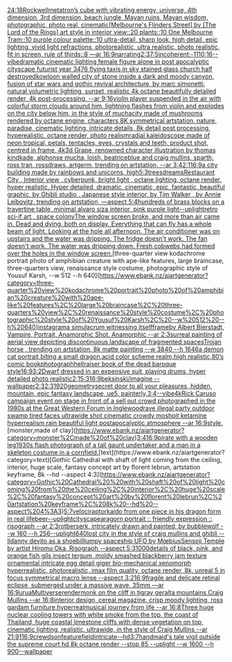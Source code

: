 [24:18](https://www.ebank.nz/aiartgenerator?category=24%3A18)[Rockwell](https://www.ebank.nz/aiartgenerator?category=Rockwell)[metatron’s cube with vibrating energy, universe, 4th dimension, 3rd dimension, beach jungle, Mayan ruins, Mayan wisdom, photographic, photo real, cinematic](https://www.ebank.nz/aiartgenerator?category=metatron%E2%80%99s%20cube%20with%20vibrating%20energy%2C%20universe%2C%204th%20dimension%2C%203rd%20dimension%2C%20beach%20jungle%2C%20Mayan%20ruins%2C%20Mayan%20wisdom%2C%20photographic%2C%20photo%20real%2C%20cinematic)[[Melbourne's Flinders Street] by [The Lord of the Rings] art style in interior view::20 plants::10 One Melbourne Tram::10 purple colour palette::10 ultra-detail, sharp look, high detail, epic lighting, vivid light refractions, photorealistic, ultra realistic, photo realistic, fit in screen, rule of thirds::8 —ar 16:9](https://www.ebank.nz/aiartgenerator?category=%5BMelbourne%27s%20Flinders%20Street%5D%20by%20%5BThe%20Lord%20of%20the%20Rings%5D%20art%20style%20in%20interior%20view%3A%3A20%20plants%3A%3A10%20One%20Melbourne%20Tram%3A%3A10%20purple%20colour%20palette%3A%3A10%20ultra-detail%2C%20sharp%20look%2C%20high%20detail%2C%20epic%20lighting%2C%20vivid%20light%20refractions%2C%20photorealistic%2C%20ultra%20realistic%2C%20photo%20realistic%2C%20fit%20in%20screen%2C%20rule%20of%20thirds%3A%3A8%20%E2%80%94ar%2016%3A9)[narrating](https://www.ebank.nz/aiartgenerator?category=narrating)[2:3](https://www.ebank.nz/aiartgenerator?category=2%3A3)[7:5](https://www.ebank.nz/aiartgenerator?category=7%3A5)[incoherent:-1](https://www.ebank.nz/aiartgenerator?category=incoherent%3A-1)[1](https://www.ebank.nz/aiartgenerator?category=1)[10:16](https://www.ebank.nz/aiartgenerator?category=10%3A16)[--vibe](https://www.ebank.nz/aiartgenerator?category=--vibe)[dramatic cinematic lighting female figure alone in post apocalyptic cityscape futurist year 3476 flying taxis in sky stained glass church half destroyed](https://www.ebank.nz/aiartgenerator?category=dramatic%20cinematic%20lighting%20female%20figure%20alone%20in%20post%20apocalyptic%20cityscape%20futurist%20year%203476%20flying%20taxis%20in%20sky%20stained%20glass%20church%20half%20destroyed)[kowloon walled city of stone inside a dark and moody canyon, fusion of star wars and gothic revival architecture, by marc simonetti, natural volumetric lighting, sunset, realistic 4k octane beautifully detailed render, 4k post-processing, --ar 9:16](https://www.ebank.nz/aiartgenerator?category=kowloon%20walled%20city%20of%20stone%20inside%20a%20dark%20and%20moody%20canyon%2C%20fusion%20of%20star%20wars%20and%20gothic%20revival%20architecture%2C%20by%20marc%20simonetti%2C%20natural%20volumetric%20lighting%2C%20sunset%2C%20realistic%204k%20octane%20beautifully%20detailed%20render%2C%204k%20post-processing%2C%20--ar%209%3A16)[violin player suspended in the air with colorful storm clouds around him, lightning flashes from violin and explodes on the city below him, in the style of mucha](https://www.ebank.nz/aiartgenerator?category=violin%20player%20suspended%20in%20the%20air%20with%20colorful%20storm%20clouds%20around%20him%2C%20lightning%20flashes%20from%20violin%20and%20explodes%20on%20the%20city%20below%20him%2C%20in%20the%20style%20of%20mucha)[city made of mushrooms rendered by octane engine, characters 8K symmetrical artstation, nature, paradise, cinematic lighting, intricate details, 8k detail post processing, hyperealistic, octane render, photo realism](https://www.ebank.nz/aiartgenerator?category=city%20made%20of%20mushrooms%20rendered%20by%20octane%20engine%2C%20characters%208K%20symmetrical%20artstation%2C%20nature%2C%20paradise%2C%20cinematic%20lighting%2C%20intricate%20details%2C%208k%20detail%20post%20processing%2C%20hyperealistic%2C%20octane%20render%2C%20photo%20realism)[radial kaleidoscope made of neon tropical, petals, tentacles, eyes, crystals and teeth, product shot, centred in frame, 4k](https://www.ebank.nz/aiartgenerator?category=radial%20kaleidoscope%20made%20of%20neon%20tropical%2C%20petals%2C%20tentacles%2C%20eyes%2C%20crystals%20and%20teeth%2C%20product%20shot%2C%20centred%20in%20frame%2C%204k)[3d Grape, renowned character illustration by thomas kindkade, alphonse mucha, loish, beatriceblue and craig mullins, sparth, ross tran, rossdraws, artgerm, trending on artstation, --ar 3:4](https://www.ebank.nz/aiartgenerator?category=3d%20Grape%2C%20renowned%20character%20illustration%20by%20thomas%20kindkade%2C%20alphonse%20mucha%2C%20loish%2C%20beatriceblue%20and%20craig%20mullins%2C%20sparth%2C%20ross%20tran%2C%20rossdraws%2C%20artgerm%2C%20trending%20on%20artstation%2C%20--ar%203%3A4)[2:1](https://www.ebank.nz/aiartgenerator?category=2%3A1)[16:9](https://www.ebank.nz/aiartgenerator?category=16%3A9)[a city building made by rainbows and unicorns, high](https://www.ebank.nz/aiartgenerator?category=a%20city%20building%20made%20by%20rainbows%20and%20unicorns%2C%20high)[5:3](https://www.ebank.nz/aiartgenerator?category=5%3A3)[trees](https://www.ebank.nz/aiartgenerator?category=trees)[dreams](https://www.ebank.nz/aiartgenerator?category=dreams)[Restaurant City , Interior view , cyberpunk, bright light , octane lighting, octane render, hyper realistic. Hyper detailed, dramatic, cinematic, epic, fantastic, beautiful graphic, by Ghibli studio , Japanese style interior, by Tim Walker , by Annie Leibovitz, trending on artstation, —aspect 5:4](https://www.ebank.nz/aiartgenerator?category=Restaurant%20City%20%2C%20Interior%20view%20%2C%20cyberpunk%2C%20bright%20light%20%2C%20octane%20lighting%2C%20octane%20render%2C%20hyper%20realistic.%20Hyper%20detailed%2C%20dramatic%2C%20cinematic%2C%20epic%2C%20fantastic%2C%20beautiful%20graphic%2C%20by%20Ghibli%20studio%20%2C%20Japanese%20style%20interior%2C%20by%20Tim%20Walker%20%2C%20by%20Annie%20Leibovitz%2C%20trending%20on%20artstation%2C%20%E2%80%94aspect%205%3A4)[hundreds of brass blocks on a travertine table, minimal alvaro siza interior, pink purple light](https://www.ebank.nz/aiartgenerator?category=hundreds%20of%20brass%20blocks%20on%20a%20travertine%20table%2C%20minimal%20alvaro%20siza%20interior%2C%20pink%20purple%20light)[--uplight](https://www.ebank.nz/aiartgenerator?category=--uplight)[retro sci-if art , space colony](https://www.ebank.nz/aiartgenerator?category=retro%20sci-if%20art%20%2C%20space%20colony)[The window screen broke, and more than air came in.  Dead and dying, both on display. Everything that can fly has a whole beam of light.  Looking at the hole all afternoon.  The air conditioner was on upstairs and the water was dripping.  The fridge doesn't work. The fan doesn't work.  The water was dripping down.  Fresh cobwebs had formed over the holes in the window screen.](https://www.ebank.nz/aiartgenerator?category=The%20window%20screen%20broke%2C%20and%20more%20than%20air%20came%20in.%20%20Dead%20and%20dying%2C%20both%20on%20display.%20Everything%20that%20can%20fly%20has%20a%20whole%20beam%20of%20light.%20%20Looking%20at%20the%20hole%20all%20afternoon.%20%20The%20air%20conditioner%20was%20on%20upstairs%20and%20the%20water%20was%20dripping.%20%20The%20fridge%20doesn%27t%20work.%20The%20fan%20doesn%27t%20work.%20%20The%20water%20was%20dripping%20down.%20%20Fresh%20cobwebs%20had%20formed%20over%20the%20holes%20in%20the%20window%20screen.)[three-quarter view kodachrome portrait photo of amphibian creature with ape-like features, large braincase, three-quarters view, renaissance style costume, photographic style of Yousuf Karsh, --w 512 --h 640](https://www.ebank.nz/aiartgenerator?category=three-quarter%20view%20kodachrome%20portrait%20photo%20of%20amphibian%20creature%20with%20ape-like%20features%2C%20large%20braincase%2C%20three-quarters%20view%2C%20renaissance%20style%20costume%2C%20photographic%20style%20of%20Yousuf%20Karsh%2C%20--w%20512%20--h%20640)[instagram](https://www.ebank.nz/aiartgenerator?category=instagram)[a simulacrum witnessing itself](https://www.ebank.nz/aiartgenerator?category=a%20simulacrum%20witnessing%20itself)[frame](https://www.ebank.nz/aiartgenerator?category=frame)[by Albert Bierstadt, Vampire, Portrait, Anamorphic Shot, Anamorphic --ar 2:3](https://www.ebank.nz/aiartgenerator?category=by%20Albert%20Bierstadt%2C%20Vampire%2C%20Portrait%2C%20Anamorphic%20Shot%2C%20Anamorphic%20--ar%202%3A3)[surreal painting of aerial view depicting discontinuous landscape of fragmented spaces](https://www.ebank.nz/aiartgenerator?category=surreal%20painting%20of%20aerial%20view%20depicting%20discontinuous%20landscape%20of%20fragmented%20spaces)[Trojan horse , trending on artstation, 8k matte painting --w 3840 --h 1646](https://www.ebank.nz/aiartgenerator?category=Trojan%20horse%20%2C%20trending%20on%20artstation%2C%208k%20matte%20painting%20--w%203840%20--h%201646)[a demon cat portrait,biting a small dragon,acid color scheme realm,high realistic,80’s comic book](https://www.ebank.nz/aiartgenerator?category=a%20demon%20cat%20portrait%2Cbiting%20a%20small%20dragon%2Cacid%20color%20scheme%20realm%2Chigh%20realistic%2C80%E2%80%99s%20comic%20book)[photograph](https://www.ebank.nz/aiartgenerator?category=photograph)[hellraiser book of the dead baroque style](https://www.ebank.nz/aiartgenerator?category=hellraiser%20book%20of%20the%20dead%20baroque%20style)[16:9](https://www.ebank.nz/aiartgenerator?category=16%3A9)[3:2](https://www.ebank.nz/aiartgenerator?category=3%3A2)[Dwarf dressed in an expensive suit, playing drums, hyper detailed photo realistic](https://www.ebank.nz/aiartgenerator?category=Dwarf%20dressed%20in%20an%20expensive%20suit%2C%20playing%20drums%2C%20hyper%20detailed%20photo%20realistic)[2:1](https://www.ebank.nz/aiartgenerator?category=2%3A1)[5:3](https://www.ebank.nz/aiartgenerator?category=5%3A3)[16:9](https://www.ebank.nz/aiartgenerator?category=16%3A9)[beksinski](https://www.ebank.nz/aiartgenerator?category=beksinski)[/imagine --wallpaper](https://www.ebank.nz/aiartgenerator?category=/imagine%20--wallpaper)[2:3](https://www.ebank.nz/aiartgenerator?category=2%3A3)[2:3](https://www.ebank.nz/aiartgenerator?category=2%3A3)[1920](https://www.ebank.nz/aiartgenerator?category=1920)[geometry](https://www.ebank.nz/aiartgenerator?category=geometry)[secret door to all your pleasures, hidden, mountain, epic fantasy landscape, ue5, painterly,](https://www.ebank.nz/aiartgenerator?category=secret%20door%20to%20all%20your%20pleasures%2C%20hidden%2C%20mountain%2C%20epic%20fantasy%20landscape%2C%20ue5%2C%20painterly%2C)[3:4](https://www.ebank.nz/aiartgenerator?category=3%3A4)[--vibe](https://www.ebank.nz/aiartgenerator?category=--vibe)[4k](https://www.ebank.nz/aiartgenerator?category=4k)[Rick Caruso campaign event on stage in front of a sell out crowd photographed in the 1980s at the Great Western Forum in Inglewood](https://www.ebank.nz/aiartgenerator?category=Rick%20Caruso%20campaign%20event%20on%20stage%20in%20front%20of%20a%20sell%20out%20crowd%20photographed%20in%20the%201980s%20at%20the%20Great%20Western%20Forum%20in%20Inglewood)[rave illegal party outdoor swamp tired faces ultrawide shot cinematic crowdy moshpit ketamine hyperrealism rain beautiful light postapocalyptic atmosphere  --ar 16:9](https://www.ebank.nz/aiartgenerator?category=rave%20illegal%20party%20outdoor%20swamp%20tired%20faces%20ultrawide%20shot%20cinematic%20crowdy%20moshpit%20ketamine%20hyperrealism%20rain%20beautiful%20light%20postapocalyptic%20atmosphere%20%20--ar%2016%3A9)[style.](https://www.ebank.nz/aiartgenerator?category=style.)[monster,made of clay](https://www.ebank.nz/aiartgenerator?category=monster%2Cmade%20of%20clay)[3:4](https://www.ebank.nz/aiartgenerator?category=3%3A4)[16:9](https://www.ebank.nz/aiartgenerator?category=16%3A9)[pirate with a wooden leg](https://www.ebank.nz/aiartgenerator?category=pirate%20with%20a%20wooden%20leg)[1930s flash photograph of a tall gaunt undertaker and a man in a skeleton costume in a cornfield.](https://www.ebank.nz/aiartgenerator?category=1930s%20flash%20photograph%20of%20a%20tall%20gaunt%20undertaker%20and%20a%20man%20in%20a%20skeleton%20costume%20in%20a%20cornfield.)[text](https://www.ebank.nz/aiartgenerator?category=text)[Gothic Cathedral  with shaft of light coming from the ceiling, interior, huge scale, fantasy concept art by florent lebrun, artstation keyframe, 8k --hd --aspect 4:3](https://www.ebank.nz/aiartgenerator?category=Gothic%20Cathedral%20%20with%20shaft%20of%20light%20coming%20from%20the%20ceiling%2C%20interior%2C%20huge%20scale%2C%20fantasy%20concept%20art%20by%20florent%20lebrun%2C%20artstation%20keyframe%2C%208k%20--hd%20--aspect%204%3A3)[5:7](https://www.ebank.nz/aiartgenerator?category=5%3A7)[velociraptor](https://www.ebank.nz/aiartgenerator?category=velociraptor)[kaido from one piece in his dragon form in real life](https://www.ebank.nz/aiartgenerator?category=kaido%20from%20one%20piece%20in%20his%20dragon%20form%20in%20real%20life)[beer](https://www.ebank.nz/aiartgenerator?category=beer)[--uplight](https://www.ebank.nz/aiartgenerator?category=--uplight)[cityscape](https://www.ebank.nz/aiartgenerator?category=cityscape)[aragorn portrait :: friendly expression :: risograph --ar 2:3](https://www.ebank.nz/aiartgenerator?category=aragorn%20portrait%20%3A%3A%20friendly%20expression%20%3A%3A%20risograph%20--ar%202%3A3)[rot](https://www.ebank.nz/aiartgenerator?category=rot)[berserk, intricately drawn and painted, by bubblewolf --w 160 --h 256](https://www.ebank.nz/aiartgenerator?category=berserk%2C%20intricately%20drawn%20and%20painted%2C%20by%20bubblewolf%20--w%20160%20--h%20256)[--uplight](https://www.ebank.nz/aiartgenerator?category=--uplight)[640](https://www.ebank.nz/aiartgenerator?category=640)[lost city in the style of craig mullins and ghibli --ll](https://www.ebank.nz/aiartgenerator?category=lost%20city%20in%20the%20style%20of%20craig%20mullins%20and%20ghibli%20--ll)[danny devito as a shoebill](https://www.ebank.nz/aiartgenerator?category=danny%20devito%20as%20a%20shoebill)[lumpy spaceship UFO by Mœbius](https://www.ebank.nz/aiartgenerator?category=lumpy%20spaceship%20UFO%20by%20M%C5%93bius)[Sensoji Temple by artist Hiromu Oka, Risograph --aspect 5:3](https://www.ebank.nz/aiartgenerator?category=Sensoji%20Temple%20by%20artist%20Hiromu%20Oka%2C%20Risograph%20--aspect%205%3A3)[1000](https://www.ebank.nz/aiartgenerator?category=1000)[details of black, pink, and orange fish gils insect tergum, moldy smashed blackberry jam texture ornamental intricate egg detail giger bio-mechanical xenomorph hyperrealistic, photorealistic, imax film quality, octane render, 8k, unreal 5 in focus symmetrical macro lense --aspect 3:2](https://www.ebank.nz/aiartgenerator?category=details%20of%20black%2C%20pink%2C%20and%20orange%20fish%20gils%20insect%20tergum%2C%20moldy%20smashed%20blackberry%20jam%20texture%20ornamental%20intricate%20egg%20detail%20giger%20bio-mechanical%20xenomorph%20hyperrealistic%2C%20photorealistic%2C%20imax%20film%20quality%2C%20octane%20render%2C%208k%2C%20unreal%205%20in%20focus%20symmetrical%20macro%20lense%20--aspect%203%3A2)[16:9](https://www.ebank.nz/aiartgenerator?category=16%3A9)[fragile and delicate retinal eclipse, submerged under a massive wave, 35mm —ar 16:9](https://www.ebank.nz/aiartgenerator?category=fragile%20and%20delicate%20retinal%20eclipse%2C%20submerged%20under%20a%20massive%20wave%2C%2035mm%20%E2%80%94ar%2016%3A9)[urua](https://www.ebank.nz/aiartgenerator?category=urua)[Multiverse](https://www.ebank.nz/aiartgenerator?category=Multiverse)[render](https://www.ebank.nz/aiartgenerator?category=render)[monk on the cliff in tigray geralta mountains Craig Mullins --ar 16:8](https://www.ebank.nz/aiartgenerator?category=monk%20on%20the%20cliff%20in%20tigray%20geralta%20mountains%20Craig%20Mullins%20--ar%2016%3A8)[interior design, cereal magazine, crisp moody lighting, ross gardam furniture,hyperreal](https://www.ebank.nz/aiartgenerator?category=interior%20design%2C%20cereal%20magazine%2C%20crisp%20moody%20lighting%2C%20ross%20gardam%20furniture%2Chyperreal)[musical journey from life --ar 16:8](https://www.ebank.nz/aiartgenerator?category=musical%20journey%20from%20life%20--ar%2016%3A8)[Three huge nuclear cooling towers with white smoke from the top, the coast of Thailand, huge coastal limestone cliffs with dense vegetation on top, cinematic lighting, realistic, ultrawide, in the style of Craig Mullins --ar 21:9](https://www.ebank.nz/aiartgenerator?category=Three%20huge%20nuclear%20cooling%20towers%20with%20white%20smoke%20from%20the%20top%2C%20the%20coast%20of%20Thailand%2C%20huge%20coastal%20limestone%20cliffs%20with%20dense%20vegetation%20on%20top%2C%20cinematic%20lighting%2C%20realistic%2C%20ultrawide%2C%20in%20the%20style%20of%20Craig%20Mullins%20--ar%2021%3A9)[1](https://www.ebank.nz/aiartgenerator?category=1)[16:9](https://www.ebank.nz/aiartgenerator?category=16%3A9)[crewdson](https://www.ebank.nz/aiartgenerator?category=crewdson)[feature](https://www.ebank.nz/aiartgenerator?category=feature)[field](https://www.ebank.nz/aiartgenerator?category=field)[intricate](https://www.ebank.nz/aiartgenerator?category=intricate)[--hd](https://www.ebank.nz/aiartgenerator?category=--hd)[3:7](https://www.ebank.nz/aiartgenerator?category=3%3A7)[handmaid's tale vigil outside the supreme court hd 8k octane render --stop 85 --uplight --w 1600 --h 900](https://www.ebank.nz/aiartgenerator?category=handmaid%27s%20tale%20vigil%20outside%20the%20supreme%20court%20hd%208k%20octane%20render%20--stop%2085%20--uplight%20--w%201600%20--h%20900)[--wallpaper](https://www.ebank.nz/aiartgenerator?category=--wallpaper)